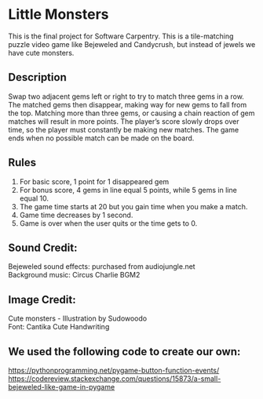 # Little Monsters

This is the final project for Software Carpentry. This is a tile-matching puzzle video game like Bejeweled and Candycrush, but instead of jewels we have cute monsters.  

## Description 

Swap two adjacent gems left or right to try to match three gems in a row. The matched gems then disappear, making way for new gems to fall from the top. Matching more than three gems, or causing a chain reaction of gem matches will result in more points. The player’s score slowly drops over time, so the player must constantly be making new matches. The game ends when no possible match can be made on the board.

## Rules

1) For basic score, 1 point for 1 disappeared gem
2) For bonus score, 4 gems in line equal 5 points, while 5 gems in line equal 10.
3) The game time starts at 20 but you gain time when you make a match. 
4) Game time decreases by 1 second.
5) Game is over when the user quits or the time gets to 0.

## Sound Credit:
Bejeweled sound effects: purchased from audiojungle.net  
Background music: Circus Charlie BGM2 

## Image Credit:
Cute monsters - Illustration by Sudowoodo  
Font: Cantika Cute Handwriting

## We used the following code to create our own:
https://pythonprogramming.net/pygame-button-function-events/
https://codereview.stackexchange.com/questions/15873/a-small-bejeweled-like-game-in-pygame


